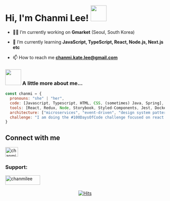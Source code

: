 # Hi, I'm Chanmi Lee! <img src="https://media.giphy.com/media/mGcNjsfWAjY5AEZNw6/giphy.gif" width="50">

- 👨‍💻 I’m currently working on **Gmarket** (Seoul, South Korea)

- 🌱 I’m currently learning **JavaScript, TypeScript, React, Node.js, Next.js etc**

- 📫 How to reach me **chanmi.kate.lee@gmail.com**

### <img src="https://media.giphy.com/media/VgCDAzcKvsR6OM0uWg/giphy.gif" width="50"> A little more about me...  

```javascript
const chanmi = {
  pronouns: "she" | "her",
  code: [Javascript, Typescript, HTML, CSS, (sometimes) Java, Spring],
  tools: [React, Redux, Node, Storybook, Styled-Components, Jest, Docker],
  architecture: ["microservices", "event-driven", "design system pattern"],
  challenge: "I am doing the #100DaysOfCode challenge focused on react and typescript"
}
```

## Connect with me
<p align="left">
  <a href="https://linkedin.com/in/chanmi-kate-lee" target="blank">
    <img align="center" src="https://raw.githubusercontent.com/rahuldkjain/github-profile-readme-generator/master/src/images/icons/Social/linked-in-alt.svg" alt="chanmi-kate-lee" height="30" width="40" />
  </a>
</p>

### Support:
  <p>
    <a href="https://www.buymeacoffee.com/chanmilee">
      <img align="left" src="https://cdn.buymeacoffee.com/buttons/v2/default-yellow.png" height="30" width="110" alt="chanmilee" />
    </a>
  </p>

<br>
<br>

<div align="center">

  [![Hits](https://hits.seeyoufarm.com/api/count/incr/badge.svg?url=https%3A%2F%2Fgithub.com%2Fchanmi-lee&count_bg=%2376B3BA&title_bg=%23C0C0C0&icon=&icon_color=%23E7E7E7&title=hits&edge_flat=false)](https://hits.seeyoufarm.com)

</div>
<!--
**chanmi-lee/chanmi-lee** is a ✨ _special_ ✨ repository because its `README.md` (this file) appears on your GitHub profile.

Here are some ideas to get you started:

- 🔭 I’m currently working on ...
- 🌱 I’m currently learning ...
- 👯 I’m looking to collaborate on ...
- 🤔 I’m looking for help with ...
- 💬 Ask me about ...
- 📫 How to reach me: ...
- 😄 Pronouns: ...
- ⚡ Fun fact: ...
-->
